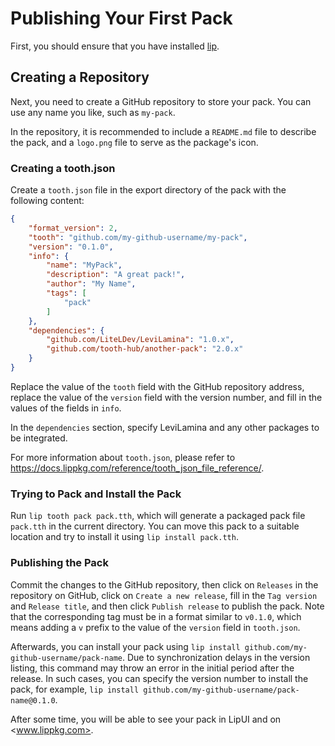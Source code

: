 # Publishing Your First Pack

First, you should ensure that you have installed [lip](https://github.com/lippkg/lip).

## Creating a Repository

Next, you need to create a GitHub repository to store your pack. You can use any name you like, such as `my-pack`.

In the repository, it is recommended to include a `README.md` file to describe the pack, and a `logo.png` file to serve as the package's icon.

### Creating a tooth.json

Create a `tooth.json` file in the export directory of the pack with the following content:

```json
{
    "format_version": 2,
    "tooth": "github.com/my-github-username/my-pack",
    "version": "0.1.0",
    "info": {
        "name": "MyPack",
        "description": "A great pack!",
        "author": "My Name",
        "tags": [
            "pack"
        ]
    },
    "dependencies": {
        "github.com/LiteLDev/LeviLamina": "1.0.x",
        "github.com/tooth-hub/another-pack": "2.0.x"
    }
}
```

Replace the value of the `tooth` field with the GitHub repository address, replace the value of the `version` field with the version number, and fill in the values of the fields in `info`.

In the `dependencies` section, specify LeviLamina and any other packages to be integrated.

For more information about `tooth.json`, please refer to <https://docs.lippkg.com/reference/tooth_json_file_reference/>.

### Trying to Pack and Install the Pack

Run `lip tooth pack pack.tth`, which will generate a packaged pack file `pack.tth` in the current directory. You can move this pack to a suitable location and try to install it using `lip install pack.tth`.

### Publishing the Pack

Commit the changes to the GitHub repository, then click on `Releases` in the repository on GitHub, click on `Create a new release`, fill in the `Tag version` and `Release title`, and then click `Publish release` to publish the pack. Note that the corresponding tag must be in a format similar to `v0.1.0`, which means adding a `v` prefix to the value of the `version` field in `tooth.json`.

Afterwards, you can install your pack using `lip install github.com/my-github-username/pack-name`. Due to synchronization delays in the version listing, this command may throw an error in the initial period after the release. In such cases, you can specify the version number to install the pack, for example, `lip install github.com/my-github-username/pack-name@0.1.0`.

After some time, you will be able to see your pack in LipUI and on <www.lippkg.com>.
